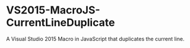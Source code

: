 # VS2015-MacroJS-CurrentLineDuplicate
A Visual Studio 2015 Macro in JavaScript that duplicates the current line.
